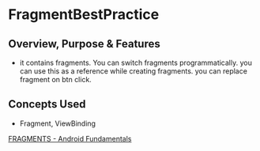 # FragmentBestPractice

## Overview, Purpose & Features
- it contains fragments. You can switch fragments programmatically. you can use this as a reference while creating fragments. you can replace fragment on btn click.

## Concepts Used
- Fragment, ViewBinding

[FRAGMENTS - Android Fundamentals](https://youtu.be/-vAI7RSPxOA "Named link title")
